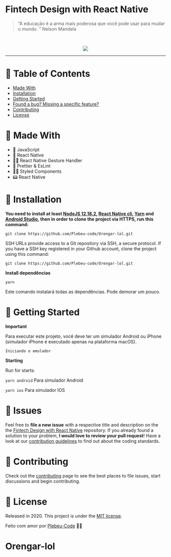 
# Fintech Design with React Native

> “A educação é a arma mais poderosa que você pode usar para mudar o mundo. ” Nelson Mandela

<br />
<p align="center"><img src=".github/home.gif?raw=true"/></p>

---

# :pushpin: Table of Contents
* [Made With](#rocket-made-with)
* [Installation](#construction_worker-installation)
* [Getting Started](#runner-getting-started)
* [Found a bug? Missing a specific feature?](#bug-issues)
* [Contributing](#tada-contributing)
* [License](#closed_book-license)

# :rocket: Made With

* 👑 JavaScript 
* 💫 React Native 
* 🤳🏻 React Native Gesture Handler 
* 💄 Prettier & EsLint
* 💅🏻 Styled Components
* 📟 React Native

# :construction_worker: Installation

**You need to install at least [NodeJS 12.18.2](https://nodejs.org/), [React Native cli](https://www.npmjs.com/package/react-native-cli), [Yarn](https://classic.yarnpkg.com/en/docs/install/) and [Android Studio](https://developer.android.com/studio/), then in order to clone the project via HTTPS, run this command:**

```git clone https://github.com/Plebeu-code/Orengar-lol.git```

SSH URLs provide access to a Git repository via SSH, a secure protocol. If you have a SSH key registered in your Github account, clone the project using this command:

```git clone https://github.com/Plebeu-code/Orengar-lol.git```

**Install dependências**

`yarn`

Este comando instalará todas as dependências. Pode demorar um pouco.

# :runner: Getting Started

**Important**

Para executar este projeto, você deve ter um simulador Android ou iPhone (simulador iPhone é executado apenas na plataforma macOS).

`Iniciando o emulador`

**Starting**

Run for starts:

`yarn android`
Para simulador Android

`yarn ios`
Para simulador IOS

# :bug: Issues

Feel free to **file a new issue** with a respective title and description on the the [Fintech Design with React Native](https://github.com/Plebeu-code/Orengar-lol) repository. If you already found a solution to your problem, **I would love to review your pull request**! Have a look at our [contribution guidelines]() to find out about the coding standards.

# :tada: Contributing

Check out the [contributing]() page to see the best places to file issues, start discussions and begin contributing.

# :closed_book: License

Released in 2020.
This project is under the [MIT license]().

Feito com amor por [Plebeu-Code](https://github.com/Plebeu-code) 💚🚀
# Orengar-lol
